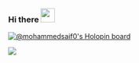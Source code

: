 ### Hi there <img src="https://github.com/TheDudeThatCode/TheDudeThatCode/blob/master/Assets/Hi.gif" width="29">

[![@mohammedsaif0's Holopin board](https://holopin.io/api/user/board?user=mohammedsaif0)](https://holopin.io/@mohammedsaif0)


![](https://komarev.com/ghpvc/?username=Mohammed-Saif0&style=for-the-badge)
<!--
**Mohammed-Saif0/Mohammed-Saif0** is a ✨ _special_ ✨ repository because its `README.md` (this file) appears on your GitHub profile.

Here are some ideas to get you started:

- 🔭 I’m currently working on ...
- 🌱 I’m currently learning ...
- 👯 I’m looking to collaborate on ...
- 🤔 I’m looking for help with ...
- 💬 Ask me about ...
- 📫 How to reach me: ...
- 😄 Pronouns: ...
- ⚡ Fun fact: ...
-->
